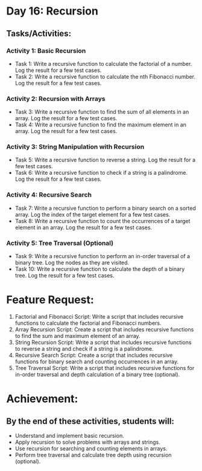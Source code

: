 # Day 16: Recursion

## Tasks/Activities:

### Activity 1: Basic Recursion

- Task 1: Write a recursive function to calculate the factorial of a number. Log the result for a few test cases.
- Task 2: Write a recursive function to calculate the nth Fibonacci number. Log the result for a few test cases.

### Activity 2: Recursion with Arrays

- Task 3: Write a recursive function to find the sum of all elements in an array. Log the result for a few test cases.
- Task 4: Write a recursive function to find the maximum element in an array. Log the result for a few test cases.

### Activity 3: String Manipulation with Recursion

- Task 5: Write a recursive function to reverse a string. Log the result for a few test cases.
- Task 6: Write a recursive function to check if a string is a palindrome. Log the result for a few test cases.

### Activity 4: Recursive Search

- Task 7: Write a recursive function to perform a binary search on a sorted array. Log the index of the target element for a few test cases.
- Task 8: Write a recursive function to count the occurrences of a target element in an array. Log the result for a few test cases.

### Activity 5: Tree Traversal (Optional)

- Task 9: Write a recursive function to perform an in-order traversal of a binary tree. Log the nodes as they are visited.
- Task 10: Write a recursive function to calculate the depth of a binary tree. Log the result for a few test cases.

# Feature Request:

1. Factorial and Fibonacci Script: Write a script that includes recursive functions to calculate the factorial and Fibonacci numbers.
2. Array Recursion Script: Create a script that includes recursive functions to find the sum and maximum element of an array.
3. String Recursion Script: Write a script that includes recursive functions to reverse a string and check if a string is a palindrome.
4. Recursive Search Script: Create a script that includes recursive functions for binary search and counting occurrences in an array.
5. Tree Traversal Script: Write a script that includes recursive functions for in-order traversal and depth calculation of a binary tree (optional).

# Achievement:

## By the end of these activities, students will:

- Understand and implement basic recursion.
- Apply recursion to solve problems with arrays and strings.
- Use recursion for searching and counting elements in arrays.
- Perform tree traversal and calculate tree depth using recursion (optional).
